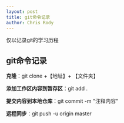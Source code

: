 ```yaml
---
layout: post
title: git命令记录
author: Chris Rody
---
```


仅以记录git的学习历程

##  git命令记录

**克隆**：git clone +【地址】+ 【文件夹】

**添加工作区内容到暂存区**：git add .

**提交内容到本地仓库**：git commit -m "注释内容"

**远程同步**：git push -u origin master